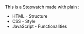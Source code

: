 This is a Stopwatch made with plain :
* HTML - Structure
* CSS - Style
* JavaScript - Functionalities